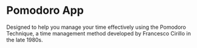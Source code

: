 # Pomodoro App

Designed to help you manage your time effectively using the Pomodoro Technique, a time management method developed by Francesco Cirillo in the late 1980s.